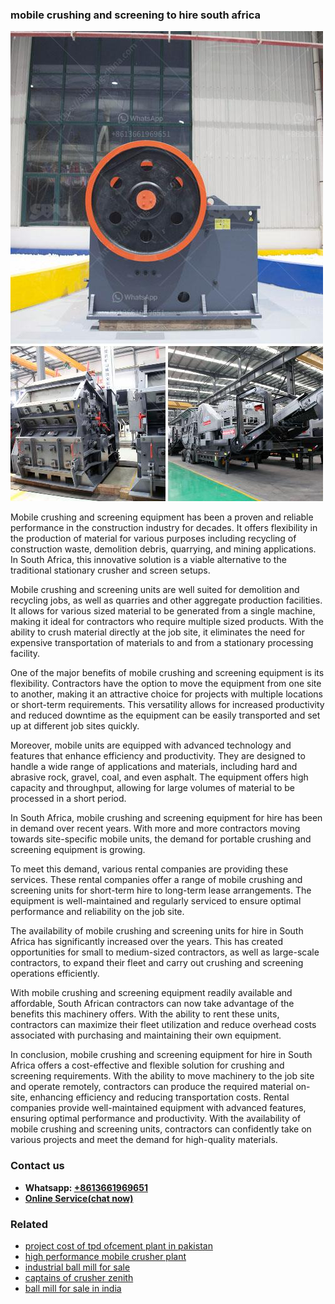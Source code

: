 <h3>mobile crushing and screening to hire south africa</h3><img src='1708587114.jpg' alt=''><p>Mobile crushing and screening equipment has been a proven and reliable performance in the construction industry for decades. It offers flexibility in the production of material for various purposes including recycling of construction waste, demolition debris, quarrying, and mining applications. In South Africa, this innovative solution is a viable alternative to the traditional stationary crusher and screen setups.</p><p>Mobile crushing and screening units are well suited for demolition and recycling jobs, as well as quarries and other aggregate production facilities. It allows for various sized material to be generated from a single machine, making it ideal for contractors who require multiple sized products. With the ability to crush material directly at the job site, it eliminates the need for expensive transportation of materials to and from a stationary processing facility.</p><p>One of the major benefits of mobile crushing and screening equipment is its flexibility. Contractors have the option to move the equipment from one site to another, making it an attractive choice for projects with multiple locations or short-term requirements. This versatility allows for increased productivity and reduced downtime as the equipment can be easily transported and set up at different job sites quickly.</p><p>Moreover, mobile units are equipped with advanced technology and features that enhance efficiency and productivity. They are designed to handle a wide range of applications and materials, including hard and abrasive rock, gravel, coal, and even asphalt. The equipment offers high capacity and throughput, allowing for large volumes of material to be processed in a short period.</p><p>In South Africa, mobile crushing and screening equipment for hire has been in demand over recent years. With more and more contractors moving towards site-specific mobile units, the demand for portable crushing and screening equipment is growing.</p><p>To meet this demand, various rental companies are providing these services. These rental companies offer a range of mobile crushing and screening units for short-term hire to long-term lease arrangements. The equipment is well-maintained and regularly serviced to ensure optimal performance and reliability on the job site.</p><p>The availability of mobile crushing and screening units for hire in South Africa has significantly increased over the years. This has created opportunities for small to medium-sized contractors, as well as large-scale contractors, to expand their fleet and carry out crushing and screening operations efficiently.</p><p>With mobile crushing and screening equipment readily available and affordable, South African contractors can now take advantage of the benefits this machinery offers. With the ability to rent these units, contractors can maximize their fleet utilization and reduce overhead costs associated with purchasing and maintaining their own equipment.</p><p>In conclusion, mobile crushing and screening equipment for hire in South Africa offers a cost-effective and flexible solution for crushing and screening requirements. With the ability to move machinery to the job site and operate remotely, contractors can produce the required material on-site, enhancing efficiency and reducing transportation costs. Rental companies provide well-maintained equipment with advanced features, ensuring optimal performance and productivity. With the availability of mobile crushing and screening units, contractors can confidently take on various projects and meet the demand for high-quality materials.</p><h3>Contact us</h3><ul><li><strong>Whatsapp:&nbsp;<a href="https://wa.me/8613661969651">+8613661969651</a></strong></li><li><a href="https://swt.shibang-china.com/?git&amp;zhl&amp;mobile crushing and screening to hire south africa"><strong>Online Service(chat now)</strong></a></li></ul><h3>Related</h3><ul><li><a href='project cost of tpd ofcement plant in pakistan.md'>project cost of tpd ofcement plant in pakistan</a></li><li><a href='high performance mobile crusher plant.md'>high performance mobile crusher plant</a></li><li><a href='industrial ball mill for sale.md'>industrial ball mill for sale</a></li><li><a href='captains of crusher zenith.md'>captains of crusher zenith</a></li><li><a href='ball mill for sale in india.md'>ball mill for sale in india</a></li></ul>